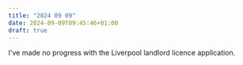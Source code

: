 ```yaml
---
title: "2024 09 09"
date: 2024-09-09T09:45:46+01:00
draft: true
---
```

I've made no progress with the Liverpool landlord licence application.
